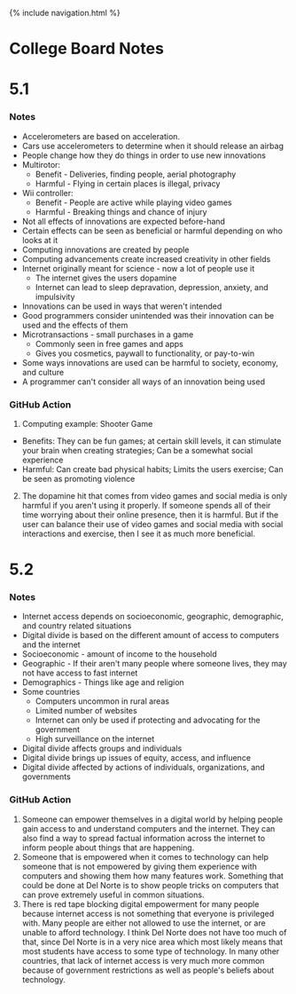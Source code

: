 {% include navigation.html %}

# College Board Notes

# 5.1

### Notes

- Accelerometers are based on acceleration.
- Cars use accelerometers to determine when it should release an airbag
- People change how they do things in order to use new innovations
- Multirotor: 
  - Benefit - Deliveries, finding people, aerial photography
  - Harmful - Flying in certain places is illegal, privacy
- Wii controller:
  - Benefit - People are active while playing video games
  - Harmful - Breaking things and chance of injury
- Not all effects of innovations are expected before-hand
- Certain effects can be seen as beneficial or harmful depending on who looks at it
- Computing innovations are created by people
- Computing advancements create increased creativity in other fields
- Internet originally meant for science - now a lot of people use it
  - The internet gives the users dopamine
  - Internet can lead to sleep depravation, depression, anxiety, and impulsivity
- Innovations can be used in ways that weren't intended
- Good programmers consider unintended was their innovation can be used and the effects of them
- Microtransactions - small purchases in a game
  - Commonly seen in free games and apps
  - Gives you cosmetics, paywall to functionality, or pay-to-win
- Some ways innovations are used can be harmful to society, economy, and culture
- A programmer can't consider all ways of an innovation being used

### GitHub Action

1. Computing example: Shooter Game
- Benefits: They can be fun games; at certain skill levels, it can stimulate your brain when creating strategies; Can be a somewhat social experience
- Harmful: Can create bad physical habits; Limits the users exercise; Can be seen as promoting violence  
2. The dopamine hit that comes from video games and social media is only harmful if you aren't using it properly. If someone spends all of their time worrying about their online presence, then it is harmful. But if the user can balance their use of video games and social media with social interactions and exercise, then I see it as much more beneficial.

# 5.2

### Notes

- Internet access depends on socioeconomic, geographic, demographic, and country related situations
- Digital divide is based on the different amount of access to computers and the internet
- Socioeconomic - amount of income to the household
- Geographic - If their aren't many people where someone lives, they may not have access to fast internet
- Demographics - Things like age and religion
- Some countries
  - Computers uncommon in rural areas
  - Limited number of websites
  - Internet can only be used if protecting and advocating for the government
  - High surveillance on the internet
- Digital divide affects groups and individuals
- Digital divide brings up issues of equity, access, and influence
- Digital divide affected by actions of individuals, organizations, and governments

### GitHub Action

1. Someone can empower themselves in a digital world by helping people gain access to and understand computers and the internet. They can also find a way to spread factual information across the internet to inform people about things that are happening.
2. Someone that is empowered when it comes to technology can help someone that is not empowered by giving them experience with computers and showing them how many features work. Something that could be done at Del Norte is to show people tricks on computers that can prove extremely useful in common situations.
3. There is red tape blocking digital empowerment for many people because internet access is not something that everyone is privileged with. Many people are either not allowed to use the internet, or are unable to afford technology. I think Del Norte does not have too much of that, since Del Norte is in a very nice area which most likely means that most students have access to some type of technology. In many other countries, that lack of internet access is very much more common because of government restrictions as well as people's beliefs about technology. 
